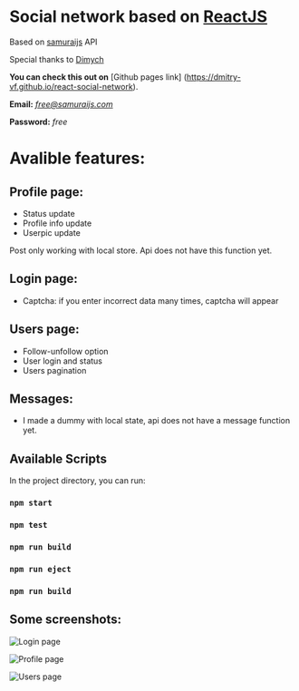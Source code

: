 
# Social network based on [ReactJS](https://github.com/facebook/create-react-app)

Based on [samuraijs](https://social-network.samuraijs.com/docs) API 

Special thanks to [Dimych](https://github.com/dimych)

**You can check this out on** [Github pages link] (https://dmitry-vf.github.io/react-social-network).

**Email:** *free@samuraijs.com*

**Password:** *free*


# Avalible features:

## Profile page:
* Status update
* Profile info update
* Userpic update

Post only working with local store. Api does not have this function yet.

## Login page:
* Captcha: if you enter incorrect data many times, captcha will appear

## Users page:
* Follow-unfollow option
* User login and status
* Users pagination
 
## Messages:
* I made a dummy with local state, api does not have a message function  yet.


## Available Scripts

In the project directory, you can run:

### `npm start`
### `npm test`
### `npm run build`
### `npm run eject`
### `npm run build` 

## Some screenshots:

![Login page](https://i.ibb.co/BwtB3ms/login.png)

![Profile page](https://i.ibb.co/vkqCH7y/profile.png)

![Users page](https://i.ibb.co/WxMVVcb/users.png)


